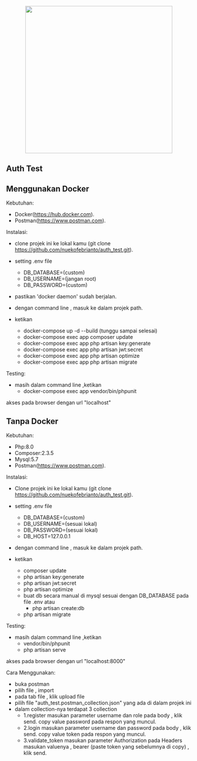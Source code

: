 <p align="center"><a href="https://laravel.com" target="_blank"><img src="https://raw.githubusercontent.com/laravel/art/master/logo-lockup/5%20SVG/2%20CMYK/1%20Full%20Color/laravel-logolockup-cmyk-red.svg" width="400"></a></p>


## Auth Test

## Menggunakan Docker

Kebutuhan:

- Docker(https://hub.docker.com).
- Postman(https://www.postman.com).

Instalasi:

- clone projek ini ke lokal kamu (git clone https://github.com/nuekofebrianto/auth_test.git).
- setting .env file
	- DB_DATABASE=(custom)
	- DB_USERNAME=(jangan root)
	- DB_PASSWORD=(custom)

- pastikan 'docker daemon' sudah berjalan.
- dengan command line , masuk ke dalam projek path.
- ketikan
	- docker-compose up -d --build (tunggu sampai selesai)
	- docker-compose exec app composer update
	- docker-compose exec app php artisan key:generate
	- docker-compose exec app php artisan jwt:secret
	- docker-compose exec app php artisan optimize
	- docker-compose exec app php artisan migrate

Testing:
- masih dalam command line ,ketikan
	- docker-compose exec app vendor/bin/phpunit

akses pada browser dengan url "localhost"

## Tanpa Docker

Kebutuhan:

- Php:8.0
- Composer:2.3.5
- Mysql:5.7
- Postman(https://www.postman.com).

Instalasi:

- Clone projek ini ke lokal kamu (git clone https://github.com/nuekofebrianto/auth_test.git).
- setting .env file
	- DB_DATABASE=(custom)
	- DB_USERNAME=(sesuai lokal)
	- DB_PASSWORD=(sesuai lokal)
	- DB_HOST=127.0.0.1

- dengan command line , masuk ke dalam projek path.
- ketikan
	- composer update
	- php artisan key:generate
	- php artisan jwt:secret
	- php artisan optimize
	- buat db secara manual di mysql sesuai dengan DB_DATABASE pada file .env atau 
		- php artisan create:db 
	- php artisan migrate

Testing:
- masih dalam command line ,ketikan
	- vendor/bin/phpunit
	- php artisan serve

akses pada browser dengan url "localhost:8000"

Cara Menggunakan:
- buka postman
- pilih file , import
- pada tab file , klik upload file
- pilih file "auth_test.postman_collection.json" yang ada di dalam projek ini
- dalam collection-nya terdapat 3 collection
	- 1.register
		masukan parameter username dan role pada body , klik send.
		copy value password pada respon yang muncul.
	- 2.login
		masukan parameter username dan password pada body , klik send.
		copy value token pada respon yang muncul.
	- 3.validate_token
		masukan parameter Authorization pada Headers
		masukan valuenya , bearer (paste token yang sebelumnya di copy) , klik send.

